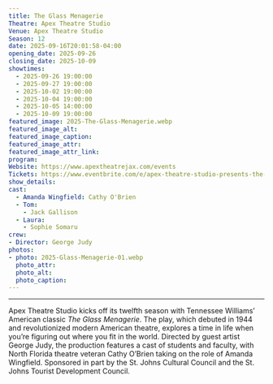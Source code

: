 ```yaml
---
title: The Glass Menagerie
Theatre: Apex Theatre Studio
Venue: Apex Theatre Studio
Season: 12
date: 2025-09-16T20:01:58-04:00
opening_date: 2025-09-26
closing_date: 2025-10-09
showtimes:
  - 2025-09-26 19:00:00
  - 2025-09-27 19:00:00
  - 2025-10-02 19:00:00
  - 2025-10-04 19:00:00
  - 2025-10-05 14:00:00
  - 2025-10-09 19:00:00
featured_image: 2025-The-Glass-Menagerie.webp
featured_image_alt: 
featured_image_caption: 
featured_image_attr: 
featured_image_attr_link: 
program:
Website: https://www.apextheatrejax.com/events
Tickets: https://www.eventbrite.com/e/apex-theatre-studio-presents-the-glass-menagerie-tickets-1648055290739?aff=jaxplays
show_details: 
cast:
  - Amanda Wingfield: Cathy O'Brien
  - Tom: 
    - Jack Gallison
  - Laura: 
    - Sophie Somaru  
crew:
- Director: George Judy
photos:
- photo: 2025-Glass-Menagerie-01.webp
  photo_attr: 
  photo_alt: 
  photo_caption: 
---
```

---
Apex Theatre Studio kicks off its twelfth season with Tennessee Williams’ American classic *The Glass Menagerie*. The play, which debuted in 1944 and revolutionized modern American theatre, explores a time in life when you’re figuring out where you fit in the world. Directed by guest artist George Judy, the production features a cast of students and faculty, with North Florida theatre veteran Cathy O’Brien taking on the role of Amanda Wingfield. Sponsored in part by the St. Johns Cultural Council and the St. Johns Tourist Development Council.